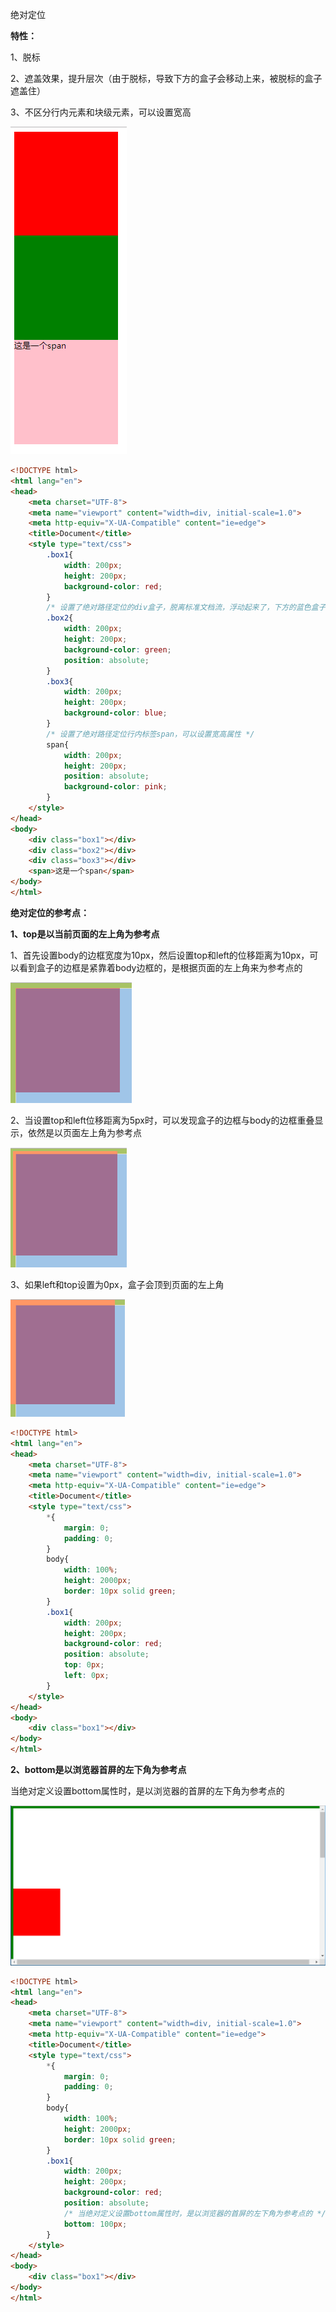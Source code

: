 绝对定位

**特性：**

1、脱标

2、遮盖效果，提升层次（由于脱标，导致下方的盒子会移动上来，被脱标的盒子遮盖住）

3、不区分行内元素和块级元素，可以设置宽高

![绝对定位](.\images\绝对定位.png)

```html
<!DOCTYPE html>
<html lang="en">
<head>
    <meta charset="UTF-8">
    <meta name="viewport" content="width=div, initial-scale=1.0">
    <meta http-equiv="X-UA-Compatible" content="ie=edge">
    <title>Document</title>
    <style type="text/css">
        .box1{
            width: 200px;
            height: 200px;
            background-color: red;
        }
        /* 设置了绝对路径定位的div盒子，脱离标准文档流，浮动起来了，下方的蓝色盒子会向上移动，绿色脱标的盒子会这遮盖住上移的蓝色盒子 */
        .box2{
            width: 200px;
            height: 200px;
            background-color: green;
            position: absolute;
        }
        .box3{
            width: 200px;
            height: 200px;
            background-color: blue;
        }
        /* 设置了绝对路径定位行内标签span，可以设置宽高属性 */
        span{
            width: 200px;
            height: 200px;
            position: absolute;
            background-color: pink;
        }
    </style>
</head>
<body>
    <div class="box1"></div>
    <div class="box2"></div>
    <div class="box3"></div>
    <span>这是一个span</span>
</body>
</html>
```



**绝对定位的参考点：**

**1、top是以当前页面的左上角为参考点**

1、首先设置body的边框宽度为10px，然后设置top和left的位移距离为10px，可以看到盒子的边框是紧靠着body边框的，是根据页面的左上角来为参考点的

![10px绝对定位](.\images\10px绝对定位.png)

2、当设置top和left位移距离为5px时，可以发现盒子的边框与body的边框重叠显示，依然是以页面左上角为参考点

![5px绝对定位](.\images\5px绝对定位.png)

3、如果left和top设置为0px，盒子会顶到页面的左上角

![0px绝对定位](.\images\0px绝对定位.png)

```html
<!DOCTYPE html>
<html lang="en">
<head>
    <meta charset="UTF-8">
    <meta name="viewport" content="width=div, initial-scale=1.0">
    <meta http-equiv="X-UA-Compatible" content="ie=edge">
    <title>Document</title>
    <style type="text/css">
        *{
            margin: 0;
            padding: 0;
        }
        body{
            width: 100%;
            height: 2000px;
            border: 10px solid green;
        }
        .box1{
            width: 200px;
            height: 200px;
            background-color: red;
            position: absolute;
            top: 0px;
            left: 0px;
        }
    </style>
</head>
<body>
    <div class="box1"></div>
</body>
</html>
```





**2、bottom是以浏览器首屏的左下角为参考点**

当绝对定义设置bottom属性时，是以浏览器的首屏的左下角为参考点的

![bottom绝对定位](.\images\bottom绝对定位.png)

```html
<!DOCTYPE html>
<html lang="en">
<head>
    <meta charset="UTF-8">
    <meta name="viewport" content="width=div, initial-scale=1.0">
    <meta http-equiv="X-UA-Compatible" content="ie=edge">
    <title>Document</title>
    <style type="text/css">
        *{
            margin: 0;
            padding: 0;
        }
        body{
            width: 100%;
            height: 2000px;
            border: 10px solid green;
        }
        .box1{
            width: 200px;
            height: 200px;
            background-color: red;
            position: absolute;
            /* 当绝对定义设置bottom属性时，是以浏览器的首屏的左下角为参考点的 */
            bottom: 100px;
        }
    </style>
</head>
<body>
    <div class="box1"></div>
</body>
</html>
```



